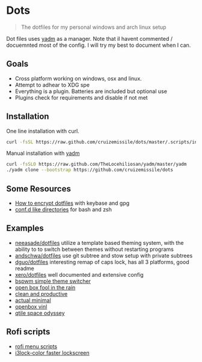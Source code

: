 # Dots

> The dotfiles for my personal windows and arch linux setup

Dot files uses [yadm] as a manager. Note that iI havent commented / docuemnted most of the config. I will try my best to document when I can.

## Goals

- Cross platform working on windows, osx and linux.
- Attempt to adhear to XDG spe
- Everything is a plugin. Batteries are included but optional use
- Plugins check for requirements and disable if not met

## Installation

One line installation with curl.

```bash
curl -fsSL https://raw.github.com/cruizemissile/dots/master/.scripts/install | bash -s --
```

Manual installation with [yadm]

```bash
curl -fsSLO https://raw.github.com/TheLocehiliosan/yadm/master/yadm
./yadm clone --bootstrap https://github.com/cruizemissile/dots
```

[yadm]: https://thelocehiliosan.github.io/yadm

## Some Resources

- [How to encrypt dotfiles](https://abdullah.today/2019/10/01/encrypted-dotfiles.html) with keybase and gpg
- [conf.d like directories](https://chr4.org/blog/2014/09/10/conf-dot-d-like-directories-for-zsh-slash-bash-dotfiles/)
    for bash and zsh

## Examples

- [neeasade/dotfiles](https://github.com/neeasade/dotfiles) utilize a template based theming system, with the ability to
    to switch between themes without restarting programs
- [andschwa/dotfiles](https://github.com/andschwa/dotfiles) use git subtree and stow setup with private subtrees
- [dguo/dotfiles](https://github.com/dguo/dotfiles) interesting remap of caps lock, has all 3 platforms, good readme
- [xero/dotfiles](https://github.com/xero/dotfiles) well documented and extensive config
- [bspwm simple theme switcher](https://www.reddit.com/r/unixporn/comments/def9ez/bspwm_simple_theme_switcher/)
- [open box fool in the rain](https://www.reddit.com/r/unixporn/comments/8apait/openbox_fool_in_the_rain/)
- [clean and productive](https://www.reddit.com/r/unixporn/comments/aktm5d/i3gaps_clean_and_productive/)
- [actual minimal](https://www.reddit.com/r/unixporn/comments/crbv8i/bspwm_actually_minimal/)
- [openbox vinl](https://www.reddit.com/r/unixporn/comments/7djwht/openbox_vinyl/)
- [qtile space odyssey](https://www.reddit.com/r/unixporn/comments/dey3bl/qtile_space_odyssey/)

## Rofi scripts
- [rofi menu scripts](https://gitlab.com/vahnrr/rofi-menus)
- [i3lock-color faster lockscreen](https://www.reddit.com/r/unixporn/comments/7iddwn/i3lock_faster_and_better_lockscreen/)
